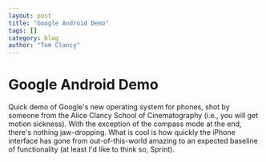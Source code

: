 ```yaml
---
layout: post
title: "Google Android Demo"
tags: []
category: blog
author: "Tom Clancy"
---
```


# Google Android Demo

Quick demo of Google's new operating system for phones, shot by someone from the Alice Clancy School of Cinematography (i.e., you will get motion sickness). With the exception of the compass mode at the end, there's nothing jaw-dropping. What is cool is how quickly the iPhone interface has gone from out-of-this-world amazing to an expected baseline of functionality (at least I'd like to think so, Sprint).

<object width="425" height="355"><param name="movie" value="http://www.youtube.com/v/xTIfGCLKIXA&hl=en"></param><param name="wmode" value="transparent"></param><embed src="http://www.youtube.com/v/xTIfGCLKIXA&hl=en" type="application/x-shockwave-flash" wmode="transparent" width="425" height="355"></embed></object>
